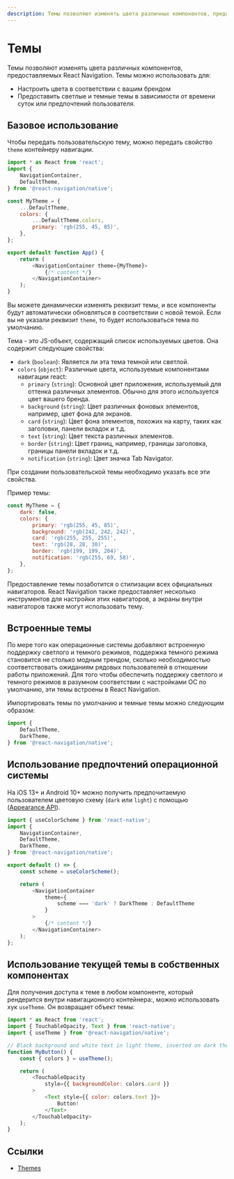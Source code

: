 ```yaml
---
description: Темы позволяют изменять цвета различных компонентов, предоставляемых React Navigation
---
```


# Темы

Темы позволяют изменять цвета различных компонентов, предоставляемых React Navigation. Темы можно использовать для:

-   Настроить цвета в соответствии с вашим брендом
-   Предоставить светлые и темные темы в зависимости от времени суток или предпочтений пользователя.

## Базовое использование

Чтобы передать пользовательскую тему, можно передать свойство `theme` контейнеру навигации.

```js
import * as React from 'react';
import {
    NavigationContainer,
    DefaultTheme,
} from '@react-navigation/native';

const MyTheme = {
    ...DefaultTheme,
    colors: {
        ...DefaultTheme.colors,
        primary: 'rgb(255, 45, 85)',
    },
};

export default function App() {
    return (
        <NavigationContainer theme={MyTheme}>
            {/* content */}
        </NavigationContainer>
    );
}
```

Вы можете динамически изменять реквизит темы, и все компоненты будут автоматически обновляться в соответствии с новой темой. Если вы не указали реквизит `theme`, то будет использоваться тема по умолчанию.

Тема - это JS-объект, содержащий список используемых цветов. Она содержит следующие свойства:

-   `dark` (`boolean`): Является ли эта тема темной или светлой.
-   `colors` (`object`): Различные цвета, используемые компонентами навигации react:
    -   `primary` (`string`): Основной цвет приложения, используемый для оттенка различных элементов. Обычно для этого используется цвет вашего бренда.
    -   `background` (`string`): Цвет различных фоновых элементов, например, цвет фона для экранов.
    -   `card` (`string`): Цвет фона элементов, похожих на карту, таких как заголовки, панели вкладок и т.д.
    -   `text` (`string`): Цвет текста различных элементов.
    -   `border` (`string`): Цвет границ, например, границы заголовка, границы панели вкладок и т.д.
    -   `notification` (`string`): Цвет значка Tab Navigator.

При создании пользовательской темы необходимо указать все эти свойства.

Пример темы:

```js
const MyTheme = {
    dark: false,
    colors: {
        primary: 'rgb(255, 45, 85)',
        background: 'rgb(242, 242, 242)',
        card: 'rgb(255, 255, 255)',
        text: 'rgb(28, 28, 30)',
        border: 'rgb(199, 199, 204)',
        notification: 'rgb(255, 69, 58)',
    },
};
```

Предоставление темы позаботится о стилизации всех официальных навигаторов. React Navigation также предоставляет несколько инструментов для настройки этих навигаторов, а экраны внутри навигаторов также могут использовать тему.

## Встроенные темы

По мере того как операционные системы добавляют встроенную поддержку светлого и темного режимов, поддержка темного режима становится не столько модным трендом, сколько необходимостью соответствовать ожиданиям рядовых пользователей в отношении работы приложений. Для того чтобы обеспечить поддержку светлого и темного режимов в разумном соответствии с настройками ОС по умолчанию, эти темы встроены в React Navigation.

Импортировать темы по умолчанию и темные темы можно следующим образом:

```js
import {
    DefaultTheme,
    DarkTheme,
} from '@react-navigation/native';
```

## Использование предпочтений операционной системы

На iOS 13+ и Android 10+ можно получить предпочитаемую пользователем цветовую схему (`dark` или `light`) с помощью ([Appearance API](https://reactnative.dev/docs/appearance)).

```js
import { useColorScheme } from 'react-native';
import {
    NavigationContainer,
    DefaultTheme,
    DarkTheme,
} from '@react-navigation/native';

export default () => {
    const scheme = useColorScheme();

    return (
        <NavigationContainer
            theme={
                scheme === 'dark' ? DarkTheme : DefaultTheme
            }
        >
            {/* content */}
        </NavigationContainer>
    );
};
```

## Использование текущей темы в собственных компонентах

Для получения доступа к теме в любом компоненте, который рендерится внутри навигационного контейнера:, можно использовать хук `useTheme`. Он возвращает объект темы:

```js
import * as React from 'react';
import { TouchableOpacity, Text } from 'react-native';
import { useTheme } from '@react-navigation/native';

// Black background and white text in light theme, inverted on dark theme
function MyButton() {
    const { colors } = useTheme();

    return (
        <TouchableOpacity
            style={{ backgroundColor: colors.card }}
        >
            <Text style={{ color: colors.text }}>
                Button!
            </Text>
        </TouchableOpacity>
    );
}
```

## Ссылки

-   [Themes](https://reactnavigation.org/docs/themes)
